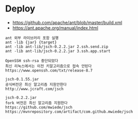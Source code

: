 # Deploy

- https://github.com/apache/ant/blob/master/build.xml
- https://ant.apache.org/manual/index.html

```
ant 외부 라이브러리 포함 실행
ant -lib {jar} {target}
ant -lib ant-lib/jsch-0.2.2.jar 2.ssh.send.zip
ant -lib ant-lib/jsch-0.2.2.jar 3.ssh.app.start
```

```
OpenSSH ssh-rsa 중단되었다
최신 리눅스에서는 이전 키알고리즘으로 접속 안된다
https://www.openssh.com/txt/release-8.7

jsch-0.1.55.jar
공식버전은 최신 알고리즘 지원안한다
http://www.jcraft.com/jsch

jsch-0.2.2.jar
fork 버전은 최신 알고리즘 지원한다
https://github.com/mwiede/jsch
https://mvnrepository.com/artifact/com.github.mwiede/jsch
```